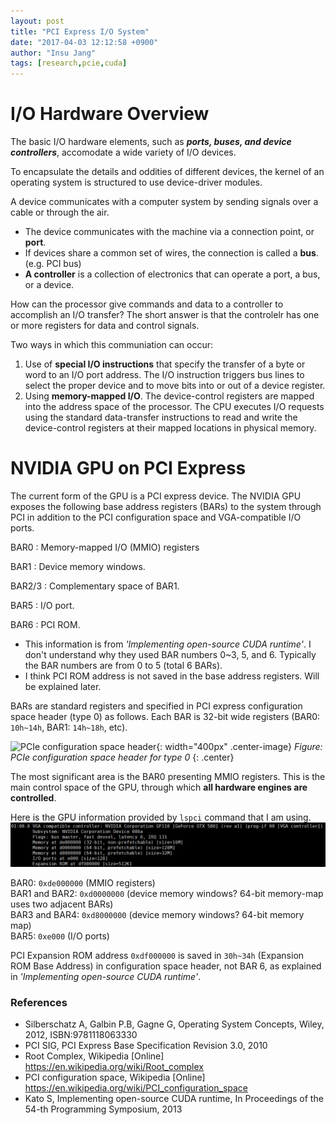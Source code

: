 ```yaml
---
layout: post
title: "PCI Express I/O System"
date: "2017-04-03 12:12:58 +0900"
author: "Insu Jang"
tags: [research,pcie,cuda]
---
```


# I/O Hardware Overview

The basic I/O hardware elements, such as ***ports, buses, and device controllers***,
accomodate a wide variety of I/O devices.

To encapsulate the details and oddities of different devices, the kernel of an
operating system is structured to use device-driver modules.

A device communicates with a computer system by sending signals over a cable or through the air.
- The device communicates with the machine via a connection point, or **port**.
- If devices share a common set of wires, the connection is called a **bus**. (e.g. PCI bus)
- **A controller** is a collection of electronics that can operate a port, a bus, or a device.


How can the processor give commands and data to a controller to accomplish an I/O transfer?
The short answer is that the controlelr has one or more registers for data and control signals.

Two ways in which this communiation can occur:
1. Use of **special I/O instructions** that specify the transfer of a byte or word to an I/O port address.
The I/O instruction triggers bus lines to select the proper device and to move bits into or out of a device register.
2. Using **memory-mapped I/O**. The device-control registers are mapped into the address space
of the processor.
The CPU executes I/O requests using the standard data-transfer instructions to read and write the device-control registers at their mapped locations in physical memory.

# NVIDIA GPU on PCI Express
The current form of the GPU is a PCI express device. The NVIDIA GPU exposes the following base address registers (BARs) to the system through PCI in addition to the PCI configuration space and VGA-compatible I/O ports.

BAR0
: Memory-mapped I/O (MMIO) registers

BAR1
: Device memory windows.

BAR2/3
: Complementary space of BAR1.

BAR5
: I/O port.

BAR6
: PCI ROM.

* This information is from *'Implementing open-source CUDA runtime'*. I don't understand why they used BAR numbers 0~3, 5, and 6. Typically the BAR numbers are from 0 to 5 (total 6 BARs).
* I think PCI ROM address is not saved in the base address registers. Will be explained later.

BARs are standard registers and specified in PCI express configuration space header (type 0) as follows. Each BAR is 32-bit wide registers (BAR0: `10h~14h`, BAR1: `14h~18h`, etc).

![PCIe configuration space header](https://upload.wikimedia.org/wikipedia/commons/thumb/c/ca/Pci-config-space.svg/1280px-Pci-config-space.svg.png){: width="400px" .center-image}
*Figure: PCIe configuration space header for type 0*
{: .center}

The most significant area is the BAR0 presenting MMIO registers.
This is the main control space of the GPU, through which **all hardware engines are controlled**.

Here is the GPU information provided by `lspci` command that I am using.
![gpu_lspci](/assets/images/170403/gpu_lspci.png)

BAR0: `0xde000000` (MMIO registers)  
BAR1 and BAR2: `0xd0000000` (device memory windows? 64-bit memory-map uses two adjacent BARs)  
BAR3 and BAR4: `0xd8000000` (device memory windows? 64-bit memory map)  
BAR5: `0xe000` (I/O ports)  

PCI Expansion ROM address `0xdf000000` is saved in `30h~34h` (Expansion ROM Base Address) in configuration space header, not BAR 6, as explained in *'Implementing open-source CUDA runtime'*.

### References
- Silberschatz A, Galbin P.B, Gagne G, Operating System Concepts, Wiley, 2012, ISBN:9781118063330
- PCI SIG, PCI Express Base Specification Revision 3.0, 2010
- Root Complex, Wikipedia [Online] https://en.wikipedia.org/wiki/Root_complex
- PCI configuration space, Wikipedia [Online] https://en.wikipedia.org/wiki/PCI_configuration_space
- Kato S, Implementing open-source CUDA runtime, In Proceedings of the 54-th Programming Symposium, 2013

